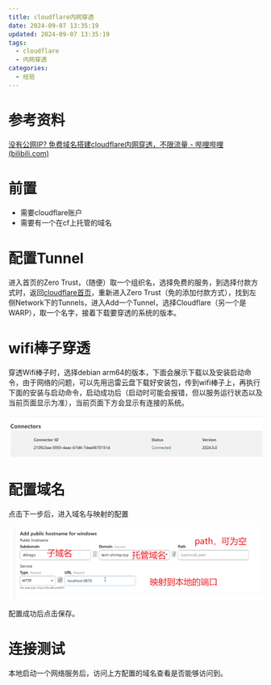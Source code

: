 ```yaml
---
title: cloudflare内网穿透
date: 2024-09-07 13:35:19
updated: 2024-09-07 13:35:19
tags:
  - cloudflare
  - 内网穿透
categories:
  - 经验
---
```


# 参考资料

[没有公网IP? 免费域名搭建cloudflare内网穿透，不限流量 - 哔哩哔哩 (bilibili.com)](https://www.bilibili.com/read/cv35069293/)

# 前置

- 需要cloudflare账户
- 需要有一个在cf上托管的域名

# 配置Tunnel

进入首页的Zero Trust，（随便）取一个组织名，选择免费的服务，到选择付款方式时，返回[cloudflare首页](https://dash.cloudflare.com )，重新进入Zero Trust（免的添加付款方式），找到左侧Network下的Tunnels，进入Add一个Tunnel，选择Cloudflare（另一个是WARP），取一个名字，接着下载要穿透的系统的版本。

# wifi棒子穿透

穿透Wifi棒子时，选择debian arm64的版本，下面会展示下载以及安装启动命令，由于网络的问题，可以先用迅雷云盘下载好安装包，传到wifi棒子上，再执行下面的安装与启动命令，启动成功后（启动时可能会报错，但以服务运行状态以及当前页面显示为准），当前页面下方会显示有连接的系统。

![image-20240907144034956](cloudflare内网穿透/image-20240907144034956.png)

# 配置域名

点击下一步后，进入域名与映射的配置

![image-20240907144152996](cloudflare内网穿透/image-20240907144152996.png)

配置成功后点击保存。

# 连接测试

本地启动一个网络服务后，访问上方配置的域名查看是否能够访问到。